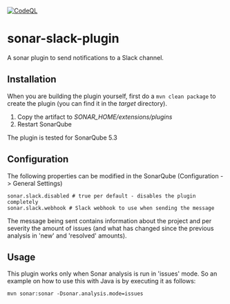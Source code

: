 [![CodeQL](https://github.com/Leviter/sonar-slack-plugin/workflows/CodeQL/badge.svg)](https://github.com/starnowski/posmulten/actions?query=workflow%3ACodeQL)

# sonar-slack-plugin
A sonar plugin to send notifications to a Slack channel.

## Installation ##
When you are building the plugin yourself, first do a `mvn clean package` to create the plugin (you can find it in
the *target* directory).

1. Copy the artifact to *SONAR_HOME/extensions/plugins*
2. Restart SonarQube

The plugin is tested for SonarQube 5.3

## Configuration ##
The following properties can be modified in the SonarQube (Configuration -> General Settings)

    sonar.slack.disabled # true per default - disables the plugin completely
    sonar.slack.webhook # Slack webhook to use when sending the message
  
The message being sent contains information about the project and per severity the amount of issues (and what has
changed since the previous analysis in 'new' and 'resolved' amounts).

## Usage ##
This plugin works only when Sonar analysis is run in 'issues' mode. So an example on how to use this with Java is
by executing it as follows:

`mvn sonar:sonar -Dsonar.analysis.mode=issues`
